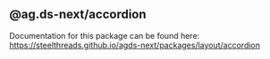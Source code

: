 ## @ag.ds-next/accordion

Documentation for this package can be found here: https://steelthreads.github.io/agds-next/packages/layout/accordion
